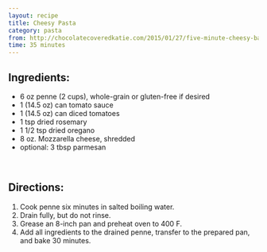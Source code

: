 ```yaml
---
layout: recipe
title: Cheesy Pasta
category: pasta
from: http://chocolatecoveredkatie.com/2015/01/27/five-minute-cheesy-baked-pasta-casserole/
time: 35 minutes
---
```


Ingredients:
------------

* 6 oz penne (2 cups), whole-grain or gluten-free if desired
* 1 (14.5 oz) can tomato sauce
* 1 (14.5 oz) can diced tomatoes
* 1 tsp dried rosemary
* 1 1/2 tsp dried oregano
* 8 oz. Mozzarella cheese, shredded
* optional: 3 tbsp parmesan


<br>

Directions:
-----------

1. Cook penne six minutes in salted boiling water. 
2. Drain fully, but do not rinse. 
3. Grease an 8-inch pan and preheat oven to 400 F. 
4. Add all ingredients to the drained penne, transfer to the prepared pan, and bake 30 minutes.
